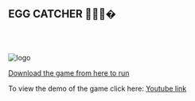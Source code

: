 ## EGG CATCHER 🥚🥚🥚�
<br></br>

![logo](https://media.giphy.com/media/vFKqnCdLPNOKc/giphy.gif)

[Download the game from here to run](https://github.com/helihub-dev/HackerINTR/blob/main/egg.py) 


To view the demo of the game click here: [Youtube link](https://github.com/helihub-dev/HackerINTR/blob/main/egg.py) 

